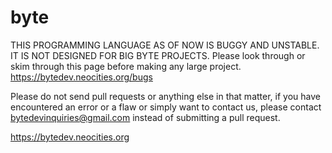 # byte

THIS PROGRAMMING LANGUAGE AS OF NOW IS BUGGY AND UNSTABLE. IT IS NOT DESIGNED FOR BIG BYTE PROJECTS. Please look through or skim through this page before making any large project. https://bytedev.neocities.org/bugs

Please do not send pull requests or anything else in that matter, if you have encountered an error or a flaw or simply want to contact us, please contact bytedevinquiries@gmail.com instead of submitting a pull request.

https://bytedev.neocities.org
